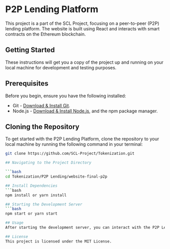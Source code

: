 # P2P Lending Platform

This project is a part of the SCL Project, focusing on a peer-to-peer (P2P) lending platform. The website is built using React and interacts with smart contracts on the Ethereum blockchain.

## Getting Started

These instructions will get you a copy of the project up and running on your local machine for development and testing purposes.

## Prerequisites

Before you begin, ensure you have the following installed:
- Git - [Download & Install Git](https://git-scm.com/downloads).
- Node.js - [Download & Install Node.js](https://nodejs.org/en/download/), and the npm package manager.

## Cloning the Repository

To get started with the P2P Lending Platform, clone the repository to your local machine by running the following command in your terminal:

```bash
git clone https://github.com/SCL-Project/Tokenization.git

## Navigating to the Project Directory

```bash
cd Tokenization/P2P Lending/website-final-p2p

## Install Dependencies
```bash
npm install or yarn install

## Starting the Development Server
```bash
npm start or yarn start

## Usage
After starting the development server, you can interact with the P2P Lending Platform through your web browser. The application is connected to Ethereum smart contracts, allowing users to participate in peer-to-peer lending.

## License
This project is licensed under the MIT License.
